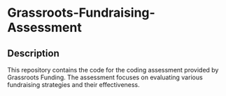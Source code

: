 # Grassroots-Fundraising-Assessment

## Description
This repository contains the code for the coding assessment provided by Grassroots Funding. The assessment focuses on evaluating various fundraising strategies and their effectiveness.
